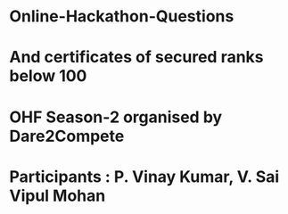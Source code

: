 # Online-Hackathon-Questions
# And certificates of secured ranks below 100
# OHF Season-2 organised by Dare2Compete
# Participants : P. Vinay Kumar, V. Sai Vipul Mohan
